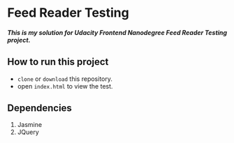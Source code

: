 # Feed Reader Testing

#### _This is my solution for Udacity Frontend Nanodegree Feed Reader Testing project._

## How to run this project

* ``` clone ``` or ``` download ``` this repository.
* open ``` index.html ``` to view the test.

## Dependencies

1.  Jasmine
2.  JQuery
